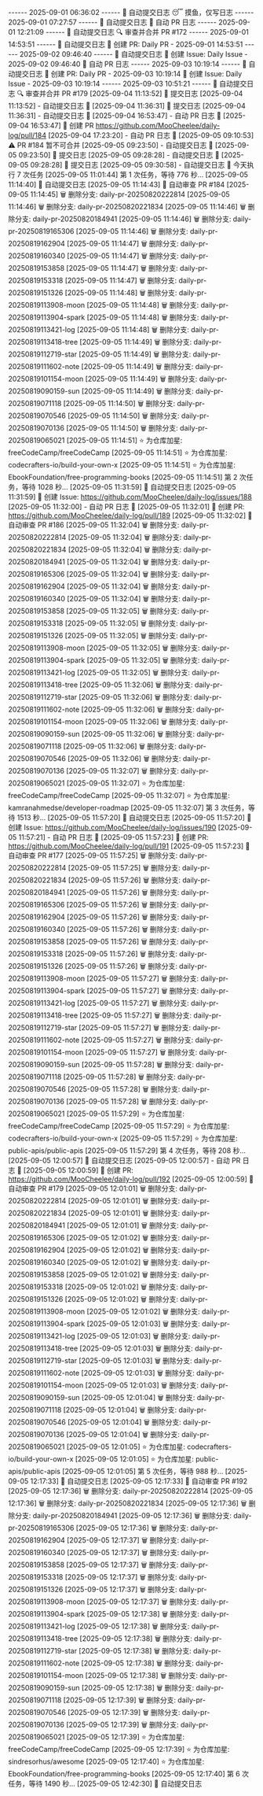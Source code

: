 ------ 2025-09-01 06:36:02 ------
🌱 自动提交日志
😴 摸鱼，仅写日志
------ 2025-09-01 07:27:57 ------
🌱 自动提交日志
🌿 自动 PR 日志
------ 2025-09-01 12:21:09 ------
🌱 自动提交日志
🔍 审查并合并 PR #172
------ 2025-09-01 14:53:51 ------
🌱 自动提交日志
🌿 创建 PR: Daily PR - 2025-09-01 14:53:51
------ 2025-09-02 09:46:40 ------
🌱 自动提交日志
📌 创建 Issue: Daily Issue - 2025-09-02 09:46:40
🌿 自动 PR 日志
------ 2025-09-03 10:19:14 ------
🌱 自动提交日志
🌿 创建 PR: Daily PR - 2025-09-03 10:19:14
📌 创建 Issue: Daily Issue - 2025-09-03 10:19:14
------ 2025-09-03 10:51:21 ------
🌱 自动提交日志
🔍 审查并合并 PR #179
[2025-09-04 11:13:52] 📝 提交日志
[2025-09-04 11:13:52] - 自动提交日志 🌱
[2025-09-04 11:36:31] 📝 提交日志
[2025-09-04 11:36:31] - 自动提交日志 🌱
[2025-09-04 16:53:47] - 自动 PR 日志 🌱
[2025-09-04 16:53:47] 🔀 创建 PR https://github.com/MooCheelee/daily-log/pull/184
[2025-09-04 17:23:20] - 自动 PR 日志 🌱
[2025-09-05 09:10:53] ⚠️ PR #184 暂不可合并
[2025-09-05 09:23:50] - 自动提交日志 🌱
[2025-09-05 09:23:50] 📝 提交日志
[2025-09-05 09:28:28] - 自动提交日志 🌱
[2025-09-05 09:28:28] 📝 提交日志
[2025-09-05 09:30:58] - 自动提交日志 🌱
今天执行 7 次任务
[2025-09-05 11:01:44] 第 1 次任务，等待 776 秒...
[2025-09-05 11:14:40] 📝 自动提交日志
[2025-09-05 11:14:43] 👀 自动审查 PR #184
[2025-09-05 11:14:45] 🗑 删除分支: daily-pr-20250820222814
[2025-09-05 11:14:46] 🗑 删除分支: daily-pr-20250820221834
[2025-09-05 11:14:46] 🗑 删除分支: daily-pr-20250820184941
[2025-09-05 11:14:46] 🗑 删除分支: daily-pr-20250819165306
[2025-09-05 11:14:46] 🗑 删除分支: daily-pr-20250819162904
[2025-09-05 11:14:47] 🗑 删除分支: daily-pr-20250819160340
[2025-09-05 11:14:47] 🗑 删除分支: daily-pr-20250819153858
[2025-09-05 11:14:47] 🗑 删除分支: daily-pr-20250819153318
[2025-09-05 11:14:47] 🗑 删除分支: daily-pr-20250819151326
[2025-09-05 11:14:48] 🗑 删除分支: daily-pr-20250819113908-moon
[2025-09-05 11:14:48] 🗑 删除分支: daily-pr-20250819113904-spark
[2025-09-05 11:14:48] 🗑 删除分支: daily-pr-20250819113421-log
[2025-09-05 11:14:48] 🗑 删除分支: daily-pr-20250819113418-tree
[2025-09-05 11:14:49] 🗑 删除分支: daily-pr-20250819112719-star
[2025-09-05 11:14:49] 🗑 删除分支: daily-pr-20250819111602-note
[2025-09-05 11:14:49] 🗑 删除分支: daily-pr-20250819101154-moon
[2025-09-05 11:14:49] 🗑 删除分支: daily-pr-20250819090159-sun
[2025-09-05 11:14:49] 🗑 删除分支: daily-pr-20250819071118
[2025-09-05 11:14:50] 🗑 删除分支: daily-pr-20250819070546
[2025-09-05 11:14:50] 🗑 删除分支: daily-pr-20250819070136
[2025-09-05 11:14:50] 🗑 删除分支: daily-pr-20250819065021
[2025-09-05 11:14:51] ⭐ 为仓库加星: freeCodeCamp/freeCodeCamp
[2025-09-05 11:14:51] ⭐ 为仓库加星: codecrafters-io/build-your-own-x
[2025-09-05 11:14:51] ⭐ 为仓库加星: EbookFoundation/free-programming-books
[2025-09-05 11:14:51] 第 2 次任务，等待 1028 秒...
[2025-09-05 11:31:59] 📝 自动提交日志
[2025-09-05 11:31:59] 🐞 创建 Issue: https://github.com/MooCheelee/daily-log/issues/188
[2025-09-05 11:32:00] - 自动 PR 日志 🌱
[2025-09-05 11:32:01] 🔀 创建 PR: https://github.com/MooCheelee/daily-log/pull/189
[2025-09-05 11:32:02] 👀 自动审查 PR #186
[2025-09-05 11:32:04] 🗑 删除分支: daily-pr-20250820222814
[2025-09-05 11:32:04] 🗑 删除分支: daily-pr-20250820221834
[2025-09-05 11:32:04] 🗑 删除分支: daily-pr-20250820184941
[2025-09-05 11:32:04] 🗑 删除分支: daily-pr-20250819165306
[2025-09-05 11:32:04] 🗑 删除分支: daily-pr-20250819162904
[2025-09-05 11:32:04] 🗑 删除分支: daily-pr-20250819160340
[2025-09-05 11:32:04] 🗑 删除分支: daily-pr-20250819153858
[2025-09-05 11:32:05] 🗑 删除分支: daily-pr-20250819153318
[2025-09-05 11:32:05] 🗑 删除分支: daily-pr-20250819151326
[2025-09-05 11:32:05] 🗑 删除分支: daily-pr-20250819113908-moon
[2025-09-05 11:32:05] 🗑 删除分支: daily-pr-20250819113904-spark
[2025-09-05 11:32:05] 🗑 删除分支: daily-pr-20250819113421-log
[2025-09-05 11:32:05] 🗑 删除分支: daily-pr-20250819113418-tree
[2025-09-05 11:32:06] 🗑 删除分支: daily-pr-20250819112719-star
[2025-09-05 11:32:06] 🗑 删除分支: daily-pr-20250819111602-note
[2025-09-05 11:32:06] 🗑 删除分支: daily-pr-20250819101154-moon
[2025-09-05 11:32:06] 🗑 删除分支: daily-pr-20250819090159-sun
[2025-09-05 11:32:06] 🗑 删除分支: daily-pr-20250819071118
[2025-09-05 11:32:06] 🗑 删除分支: daily-pr-20250819070546
[2025-09-05 11:32:06] 🗑 删除分支: daily-pr-20250819070136
[2025-09-05 11:32:07] 🗑 删除分支: daily-pr-20250819065021
[2025-09-05 11:32:07] ⭐ 为仓库加星: freeCodeCamp/freeCodeCamp
[2025-09-05 11:32:07] ⭐ 为仓库加星: kamranahmedse/developer-roadmap
[2025-09-05 11:32:07] 第 3 次任务，等待 1513 秒...
[2025-09-05 11:57:20] 📝 自动提交日志
[2025-09-05 11:57:20] 🐞 创建 Issue: https://github.com/MooCheelee/daily-log/issues/190
[2025-09-05 11:57:21] - 自动 PR 日志 🌱
[2025-09-05 11:57:23] 🔀 创建 PR: https://github.com/MooCheelee/daily-log/pull/191
[2025-09-05 11:57:23] 👀 自动审查 PR #177
[2025-09-05 11:57:25] 🗑 删除分支: daily-pr-20250820222814
[2025-09-05 11:57:25] 🗑 删除分支: daily-pr-20250820221834
[2025-09-05 11:57:26] 🗑 删除分支: daily-pr-20250820184941
[2025-09-05 11:57:26] 🗑 删除分支: daily-pr-20250819165306
[2025-09-05 11:57:26] 🗑 删除分支: daily-pr-20250819162904
[2025-09-05 11:57:26] 🗑 删除分支: daily-pr-20250819160340
[2025-09-05 11:57:26] 🗑 删除分支: daily-pr-20250819153858
[2025-09-05 11:57:26] 🗑 删除分支: daily-pr-20250819153318
[2025-09-05 11:57:26] 🗑 删除分支: daily-pr-20250819151326
[2025-09-05 11:57:26] 🗑 删除分支: daily-pr-20250819113908-moon
[2025-09-05 11:57:27] 🗑 删除分支: daily-pr-20250819113904-spark
[2025-09-05 11:57:27] 🗑 删除分支: daily-pr-20250819113421-log
[2025-09-05 11:57:27] 🗑 删除分支: daily-pr-20250819113418-tree
[2025-09-05 11:57:27] 🗑 删除分支: daily-pr-20250819112719-star
[2025-09-05 11:57:27] 🗑 删除分支: daily-pr-20250819111602-note
[2025-09-05 11:57:27] 🗑 删除分支: daily-pr-20250819101154-moon
[2025-09-05 11:57:27] 🗑 删除分支: daily-pr-20250819090159-sun
[2025-09-05 11:57:28] 🗑 删除分支: daily-pr-20250819071118
[2025-09-05 11:57:28] 🗑 删除分支: daily-pr-20250819070546
[2025-09-05 11:57:28] 🗑 删除分支: daily-pr-20250819070136
[2025-09-05 11:57:28] 🗑 删除分支: daily-pr-20250819065021
[2025-09-05 11:57:29] ⭐ 为仓库加星: freeCodeCamp/freeCodeCamp
[2025-09-05 11:57:29] ⭐ 为仓库加星: codecrafters-io/build-your-own-x
[2025-09-05 11:57:29] ⭐ 为仓库加星: public-apis/public-apis
[2025-09-05 11:57:29] 第 4 次任务，等待 208 秒...
[2025-09-05 12:00:57] 📝 自动提交日志
[2025-09-05 12:00:57] - 自动 PR 日志 🌱
[2025-09-05 12:00:59] 🔀 创建 PR: https://github.com/MooCheelee/daily-log/pull/192
[2025-09-05 12:00:59] 👀 自动审查 PR #179
[2025-09-05 12:01:01] 🗑 删除分支: daily-pr-20250820222814
[2025-09-05 12:01:01] 🗑 删除分支: daily-pr-20250820221834
[2025-09-05 12:01:01] 🗑 删除分支: daily-pr-20250820184941
[2025-09-05 12:01:01] 🗑 删除分支: daily-pr-20250819165306
[2025-09-05 12:01:02] 🗑 删除分支: daily-pr-20250819162904
[2025-09-05 12:01:02] 🗑 删除分支: daily-pr-20250819160340
[2025-09-05 12:01:02] 🗑 删除分支: daily-pr-20250819153858
[2025-09-05 12:01:02] 🗑 删除分支: daily-pr-20250819153318
[2025-09-05 12:01:02] 🗑 删除分支: daily-pr-20250819151326
[2025-09-05 12:01:02] 🗑 删除分支: daily-pr-20250819113908-moon
[2025-09-05 12:01:02] 🗑 删除分支: daily-pr-20250819113904-spark
[2025-09-05 12:01:03] 🗑 删除分支: daily-pr-20250819113421-log
[2025-09-05 12:01:03] 🗑 删除分支: daily-pr-20250819113418-tree
[2025-09-05 12:01:03] 🗑 删除分支: daily-pr-20250819112719-star
[2025-09-05 12:01:03] 🗑 删除分支: daily-pr-20250819111602-note
[2025-09-05 12:01:03] 🗑 删除分支: daily-pr-20250819101154-moon
[2025-09-05 12:01:03] 🗑 删除分支: daily-pr-20250819090159-sun
[2025-09-05 12:01:04] 🗑 删除分支: daily-pr-20250819071118
[2025-09-05 12:01:04] 🗑 删除分支: daily-pr-20250819070546
[2025-09-05 12:01:04] 🗑 删除分支: daily-pr-20250819070136
[2025-09-05 12:01:04] 🗑 删除分支: daily-pr-20250819065021
[2025-09-05 12:01:05] ⭐ 为仓库加星: codecrafters-io/build-your-own-x
[2025-09-05 12:01:05] ⭐ 为仓库加星: public-apis/public-apis
[2025-09-05 12:01:05] 第 5 次任务，等待 988 秒...
[2025-09-05 12:17:33] 📝 自动提交日志
[2025-09-05 12:17:33] 👀 自动审查 PR #192
[2025-09-05 12:17:36] 🗑 删除分支: daily-pr-20250820222814
[2025-09-05 12:17:36] 🗑 删除分支: daily-pr-20250820221834
[2025-09-05 12:17:36] 🗑 删除分支: daily-pr-20250820184941
[2025-09-05 12:17:36] 🗑 删除分支: daily-pr-20250819165306
[2025-09-05 12:17:36] 🗑 删除分支: daily-pr-20250819162904
[2025-09-05 12:17:37] 🗑 删除分支: daily-pr-20250819160340
[2025-09-05 12:17:37] 🗑 删除分支: daily-pr-20250819153858
[2025-09-05 12:17:37] 🗑 删除分支: daily-pr-20250819153318
[2025-09-05 12:17:37] 🗑 删除分支: daily-pr-20250819151326
[2025-09-05 12:17:37] 🗑 删除分支: daily-pr-20250819113908-moon
[2025-09-05 12:17:37] 🗑 删除分支: daily-pr-20250819113904-spark
[2025-09-05 12:17:38] 🗑 删除分支: daily-pr-20250819113421-log
[2025-09-05 12:17:38] 🗑 删除分支: daily-pr-20250819113418-tree
[2025-09-05 12:17:38] 🗑 删除分支: daily-pr-20250819112719-star
[2025-09-05 12:17:38] 🗑 删除分支: daily-pr-20250819111602-note
[2025-09-05 12:17:38] 🗑 删除分支: daily-pr-20250819101154-moon
[2025-09-05 12:17:38] 🗑 删除分支: daily-pr-20250819090159-sun
[2025-09-05 12:17:38] 🗑 删除分支: daily-pr-20250819071118
[2025-09-05 12:17:39] 🗑 删除分支: daily-pr-20250819070546
[2025-09-05 12:17:39] 🗑 删除分支: daily-pr-20250819070136
[2025-09-05 12:17:39] 🗑 删除分支: daily-pr-20250819065021
[2025-09-05 12:17:39] ⭐ 为仓库加星: freeCodeCamp/freeCodeCamp
[2025-09-05 12:17:39] ⭐ 为仓库加星: sindresorhus/awesome
[2025-09-05 12:17:40] ⭐ 为仓库加星: EbookFoundation/free-programming-books
[2025-09-05 12:17:40] 第 6 次任务，等待 1490 秒...
[2025-09-05 12:42:30] 📝 自动提交日志
